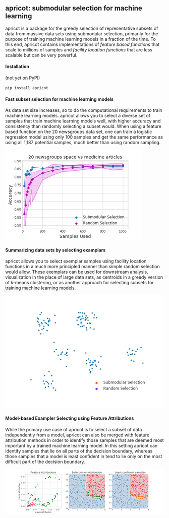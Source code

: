 ## apricot: submodular selection for machine learning

apricot is a package for the greedy selection of representative subsets of data from massive data sets using submodular selection, primarily for the purpose of training machine learning models in a fraction of the time. To this end, apricot contains implementations of *feature based functions* that scale to millions of samples and *facility location functions* that are less scalable but can be very powerful.

#### Installation

(not yet on PyPI)

`pip install apricot`

#### Fast subset selection for machine learning models

As data set size increases, so to do the computational requirements to train machine learning models. apricot allows you to select a diverse set of samples that train machine learning models well, with higher accuracy and consistency than randomly selecting a subset would. When using a feature based function on the 20 newsgroups data set, one can train a logistic regression model using only 100 samples and get the same performance as using all 1,187 potential samples, much better than using random sampling.

![](img/20newsgroups.png)

#### Summarizing data sets by selecting examplars

apricot allows you to select exemplar samples using facility location functions in a much more principled manner than simple random selection would allow. These exemplars can be used for downstream analysis, visualization in the place of large data sets, as centroids in a greedy version of k-means clustering, or as another approach for selecting subsets for training machine learning models. 

![](img/facilitylocation.gif)

#### Model-based Exampler Selecting using Feature Attributions

While the primary use case of apricot is to select a subset of data independently from a model, apricot can also be merged with feature attribution methods in order to identify those samples that are deemed most important by a trained machine learning model. In this setting apricot can identify samples that lie on all parts of the decision boundary, whereas those samples that a model is least confident in tend to lie only on the most difficult part of the decision boundary.

![](img/attributionselection.png)
